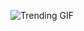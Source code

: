 ![Trending GIF](https://media4.giphy.com/media/v1.Y2lkPThiYjIxNzcycXFsaHN3Ymx5cmR6Z2dvNTY2aHFmdW5hNXJ6ZmpraXV4NTRrYWNiMCZlcD12MV9naWZzX3NlYXJjaCZjdD1n/bGgsc5mWoryfgKBx1u/giphy.gif)
